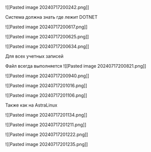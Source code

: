 


![[Pasted image 20240717200242.png]]


Система должна знать где лежит DOTNET

![[Pasted image 20240717200617.png]]

![[Pasted image 20240717200625.png]]


![[Pasted image 20240717200634.png]]



Для всех учетных записей

Файл всегда выполняется
![[Pasted image 20240717200821.png]]



![[Pasted image 20240717200940.png]]



![[Pasted image 20240717201016.png]]



![[Pasted image 20240717201106.png]]





Также как на AstraLinux

![[Pasted image 20240717201134.png]]



![[Pasted image 20240717201211.png]]



![[Pasted image 20240717201222.png]]



![[Pasted image 20240717201235.png]]




